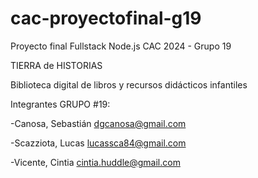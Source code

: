 # cac-proyectofinal-g19
Proyecto final Fullstack Node.js CAC 2024 - Grupo 19

TIERRA de HISTORIAS

Biblioteca digital de libros y recursos didácticos infantiles

Integrantes GRUPO #19:

-Canosa, Sebastián dgcanosa@gmail.com

-Scazziota, Lucas lucassca84@gmail.com

-Vicente, Cintia cintia.huddle@gmail.com
